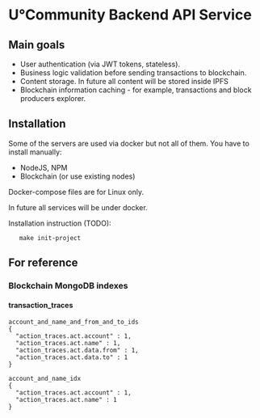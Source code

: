 # U°Community Backend API Service

## Main goals

* User authentication (via JWT tokens, stateless).
* Business logic validation before sending transactions to blockchain.
* Content storage. In future all content will be stored inside IPFS
* Blockchain information caching - for example, transactions and block producers explorer.

## Installation

Some of the servers are used via docker but not all of them. You have to install manually:
* NodeJS, NPM
* Blockchain (or use existing nodes)

Docker-compose files are for Linux only.

In future all services will be under docker.

Installation instruction (TODO):
```
   make init-project
```

## For reference

### Blockchain MongoDB indexes

#### transaction_traces

```
account_and_name_and_from_and_to_ids
{
  "action_traces.act.account" : 1,
  "action_traces.act.name" : 1,
  "action_traces.act.data.from" : 1,
  "action_traces.act.data.to" : 1
}

account_and_name_idx
{
  "action_traces.act.account" : 1,
  "action_traces.act.name" : 1
}
```
